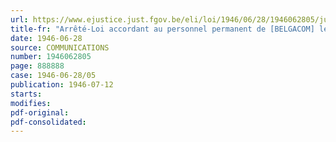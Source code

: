 ```yaml
---
url: https://www.ejustice.just.fgov.be/eli/loi/1946/06/28/1946062805/justel
title-fr: "Arrêté-Loi accordant au personnel permanent de [BELGACOM] le bénéfice de l'Aide au Rééquipement ménager des Travailleurs (modifié par L 1991-03-21/30, art. 55)"
date: 1946-06-28
source: COMMUNICATIONS
number: 1946062805
page: 888888
case: 1946-06-28/05
publication: 1946-07-12
starts:
modifies:
pdf-original:
pdf-consolidated:
---
```


